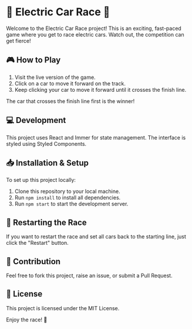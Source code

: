 # 🚗 Electric Car Race 🚗

Welcome to the Electric Car Race project! This is an exciting, fast-paced game where you get to race electric cars. Watch out, the competition can get fierce!

## 🎮 How to Play 

1. Visit the live version of the game.
2. Click on a car to move it forward on the track.
3. Keep clicking your car to move it forward until it crosses the finish line.

The car that crosses the finish line first is the winner!

## 💻 Development 

This project uses React and Immer for state management. The interface is styled using Styled Components.

## 📥 Installation & Setup

To set up this project locally:

1. Clone this repository to your local machine.
2. Run `npm install` to install all dependencies.
3. Run `npm start` to start the development server.

## 🔄 Restarting the Race

If you want to restart the race and set all cars back to the starting line, just click the "Restart" button.

## 🚀 Contribution

Feel free to fork this project, raise an issue, or submit a Pull Request.

## 📝 License

This project is licensed under the MIT License.

Enjoy the race! 🏁
